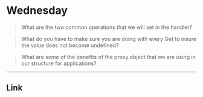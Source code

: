 # Wednesday
>What are the two common operations that we will set in the handler?


>What do you have to make sure you are doing with every Get to insure the value does not become undefined?


>What are some of the benefits of the proxy object that we are using in our structure for applications?


---
## Link